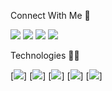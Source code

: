 Connect With Me :metal:

[<img src="https://img.shields.io/badge/Medium-000000?style=flat&logo=medium&logoColor=white">](https://eduardoreisdev.medium.com/)
[<img src="https://img.shields.io/badge/LinkedIn-000000?style=flat&logo=linkedin&logoColor=white">](https://www.linkedin.com/in/eduardoreisti/)
[<img src="https://img.shields.io/badge/GitHub-100000?style=flat&logo=github&logoColor=white">](https://github.com/EduardoReisDev)
[<img src="https://img.shields.io/badge/Google_Play-000000?style=flat&logo=google-play&logoColor=white">](https://play.google.com/store/apps/developer?id=eduardoreisdev)

Technologies :man_technologist:

[<img src="https://img.shields.io/badge/c%23-%23000000.svg?style=flat&logo=c-sharp&logoColor=white">]
[<img src="https://img.shields.io/badge/.NET-000000?style=flat&logo=.net&logoColor=white">]
[<img src="https://img.shields.io/badge/Xamarin-000000?style=flat&logo=xamarin&logoColor=white">]
[<img src="https://img.shields.io/badge/iOS-000000?style=flat&logo=ios&logoColor=white">]
[<img src="https://img.shields.io/badge/Android-000000?style=flat&logo=android&logoColor=white">]

